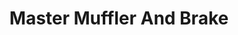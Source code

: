 ---
title: "Master Muffler And Brake"
url: /salt-lake-city/master-muffler-and-brake/
shop: Motorrad
---